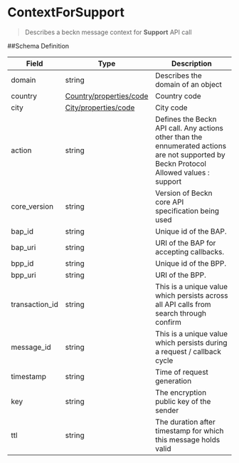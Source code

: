 # ContextForSupport

> Describes a beckn message context for **Support** API call

##Schema Definition

| **Field**      | **Type**                                                                     | **Description**                                                                                                                              |
| -------------- | ---------------------------------------------------------------------------- | -------------------------------------------------------------------------------------------------------------------------------------------- |
| domain         | string                                                                       | Describes the domain of an object                                                                                                            |
| country        | [Country/properties/code](/docs/core-specification/schema-reference/country) | Country code                                                                                                                                 |
| city           | [City/properties/code](/docs/core-specification/schema-reference/city)       | City code                                                                                                                                    |
| action         | string                                                                       | Defines the Beckn API call. Any actions other than the ennumerated actions are not supported by Beckn Protocol <br> Allowed values : support |
| core_version   | string                                                                       | Version of Beckn core API specification being used                                                                                           |
| bap_id         | string                                                                       | Unique id of the BAP.                                                                                                                        |
| bap_uri        | string                                                                       | URI of the BAP for accepting callbacks.                                                                                                      |
| bpp_id         | string                                                                       | Unique id of the BPP.                                                                                                                        |
| bpp_uri        | string                                                                       | URI of the BPP.                                                                                                                              |
| transaction_id | string                                                                       | This is a unique value which persists across all API calls from search through confirm                                                       |
| message_id     | string                                                                       | This is a unique value which persists during a request / callback cycle                                                                      |
| timestamp      | string                                                                       | Time of request generation                                                                                                                   |
| key            | string                                                                       | The encryption public key of the sender                                                                                                      |
| ttl            | string                                                                       | The duration after timestamp for which this message holds valid                                                                              |
